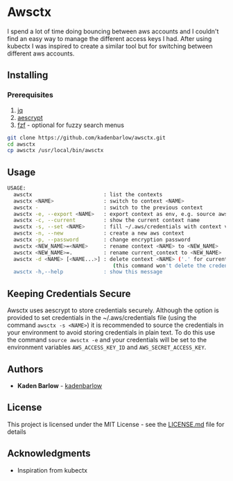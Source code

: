 # Awsctx

I spend a lot of time doing bouncing between aws accounts and I couldn't find an easy way to manage the different access keys I had. After using kubectx I was inspired to create a similar tool but for switching between different aws accounts.

## Installing

### Prerequisites
1. [jq](https://stedolan.github.io/jq/)
2. [aescrypt](https://www.aescrypt.com/)
3. [fzf](https://github.com/junegunn/fzf) - optional for fuzzy search menus

```bash
git clone https://github.com/kadenbarlow/awsctx.git
cd awsctx
cp awsctx /usr/local/bin/awsctx
```

## Usage
```bash
USAGE:
  awsctx                       : list the contexts
  awsctx <NAME>                : switch to context <NAME>
  awsctx -                     : switch to the previous context
  awsctx -e, --export <NAME>   : export context as env, e.g. source awsctx -e <name>
  awsctx -c, --current         : show the current context name
  awsctx -s, --set <NAME>      : fill ~/.aws/credentials with context variables
  awsctx -n, --new             : create a new aws context
  awsctx -p, --password        : change encryption password
  awsctx <NEW_NAME>=<NAME>     : rename context <NAME> to <NEW_NAME>
  awsctx <NEW_NAME>=.          : rename current_context to <NEW_NAME>
  awsctx -d <NAME> [<NAME...>] : delete context <NAME> ('.' for current_context)
                                  (this command won't delete the credentials in ~/.aws/credentials)
  awsctx -h,--help             : show this message
```

## Keeping Credentials Secure
Awsctx uses aescrypt to store credentials securely. Although the option is provided to set credentials in the ~/.aws/credentials file (using the command `awsctx -s <NAME>`) it is recommended to source the credentials in your environment to avoid storing credentials in plain text. To do this use the command `source awsctx -e` and your credentials will be set to the environment variables `AWS_ACCESS_KEY_ID` and `AWS_SECRET_ACCESS_KEY`.

## Authors

* **Kaden Barlow** - [kadenbarlow](https://github.com/kadenbarlow)

## License

This project is licensed under the MIT License - see the [LICENSE.md](LICENSE.md) file for details

## Acknowledgments

* Inspiration from kubectx
